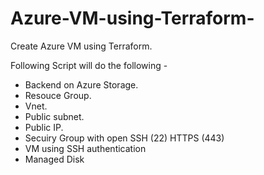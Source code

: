 # Azure-VM-using-Terraform-

Create Azure VM using Terraform.

Following Script will do the following -

- Backend on Azure Storage.
- Resouce Group. 
- Vnet.
- Public subnet.
- Public IP.
- Secuiry Group with open SSH (22) HTTPS (443)
- VM using SSH authentication 
- Managed Disk

